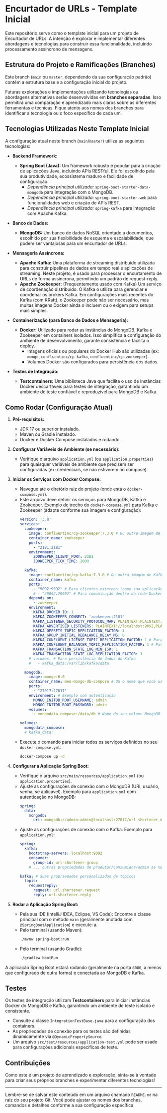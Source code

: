 # Encurtador de URLs - Template Inicial

Este repositório serve como o template inicial para um projeto de Encurtador de URLs. A intenção é explorar e implementar diferentes abordagens e tecnologias para construir essa funcionalidade, incluindo processamento assíncrono de mensagens.

## Estrutura do Projeto e Ramificações (Branches)

Este branch (`main` ou `master`, dependendo da sua configuração padrão) contém a estrutura base e a configuração inicial do projeto.

Futuras explorações e implementações utilizando tecnologias ou abordagens alternativas serão desenvolvidas em **branches separadas**. Isso permitirá uma comparação e aprendizado mais claros sobre as diferentes ferramentas e técnicas. Fique atento aos nomes dos branches para identificar a tecnologia ou o foco específico de cada um.

## Tecnologias Utilizadas Neste Template Inicial

A configuração atual neste branch (`main`/`master`) utiliza as seguintes tecnologias:

* **Backend Framework:**
    * **Spring Boot (Java):** Um framework robusto e popular para a criação de aplicações Java, incluindo APIs RESTful. Ele foi escolhido pela sua produtividade, ecossistema maduro e facilidade de configuração.
        * *Dependência principal utilizada:* `spring-boot-starter-data-mongodb` para integração com o MongoDB.
        * *Dependência principal utilizada:* `spring-boot-starter-web` para funcionalidades web e criação de APIs REST.
        * *Dependência principal utilizada:* `spring-kafka` para integração com Apache Kafka.

* **Banco de Dados:**
    * **MongoDB:** Um banco de dados NoSQL orientado a documentos, escolhido por sua flexibilidade de esquema e escalabilidade, que podem ser vantajosas para um encurtador de URLs.

* **Mensageria Assíncrona:**
    * **Apache Kafka:** Uma plataforma de streaming distribuído utilizada para construir pipelines de dados em tempo real e aplicações de streaming. Neste projeto, é usado para processar o encurtamento de URLs de forma assíncrona, permitindo um padrão de request-reply.
    * **Apache Zookeeper:** (Frequentemente usado com Kafka) Um serviço de coordenação distribuído. O Kafka o utiliza para gerenciar e coordenar os brokers Kafka. Em configurações mais recentes do Kafka (com KRaft), o Zookeeper pode não ser necessário, mas muitas imagens Docker ainda o incluem ou o exigem para setups mais simples.

* **Containerização (para Banco de Dados e Mensageria):**
    * **Docker:** Utilizado para rodar as instâncias do MongoDB, Kafka e Zookeeper em containers isolados. Isso simplifica a configuração do ambiente de desenvolvimento, garante consistência e facilita o deploy.
        * Imagens oficiais ou populares do Docker Hub são utilizadas (ex: `mongo`, `confluentinc/cp-kafka`, `confluentinc/cp-zookeeper`).
        * Volumes Docker são configurados para persistência dos dados.

* **Testes de Integração:**
    * **Testcontainers:** Uma biblioteca Java que facilita o uso de instâncias Docker descartáveis para testes de integração, garantindo um ambiente de teste confiável e reproduzível para MongoDB e Kafka.

## Como Rodar (Configuração Atual)

1.  **Pré-requisitos:**
    * JDK 17 ou superior instalado.
    * Maven ou Gradle instalado.
    * Docker e Docker Compose instalados e rodando.

2.  **Configurar Variáveis de Ambiente (se necessário):**
    * Verifique o arquivo `application.yml` (ou `application.properties`) para quaisquer variáveis de ambiente que precisem ser configuradas (ex: credenciais, se não estiverem no compose).

3.  **Iniciar os Serviços com Docker Compose:**
    * Navegue até o diretório raiz do projeto (onde está o `docker-compose.yml`).
    * Este arquivo deve definir os serviços para MongoDB, Kafka e Zookeeper.
      Exemplo de trecho do `docker-compose.yml` para Kafka e Zookeeper (adapte conforme sua imagem e configuração):
        ```yaml
        version: '3.8'
        services:
          zookeeper:
            image: confluentinc/cp-zookeeper:7.3.0 # Ou outra imagem de Zookeeper
            container_name: zookeeper
            ports:
              - "2181:2181"
            environment:
              ZOOKEEPER_CLIENT_PORT: 2181
              ZOOKEEPER_TICK_TIME: 2000

          kafka:
            image: confluentinc/cp-kafka:7.3.0 # Ou outra imagem de Kafka
            container_name: kafka
            ports:
              - "9092:9092" # Para clientes externos (como sua aplicação rodando localmente)
              # - "29092:29092" # Para comunicação dentro da rede Docker, se necessário
            depends_on:
              - zookeeper
            environment:
              KAFKA_BROKER_ID: 1
              KAFKA_ZOOKEEPER_CONNECT: 'zookeeper:2181'
              KAFKA_LISTENER_SECURITY_PROTOCOL_MAP: PLAINTEXT:PLAINTEXT,PLAINTEXT_INTERNAL:PLAINTEXT
              KAFKA_ADVERTISED_LISTENERS: PLAINTEXT://localhost:9092,PLAINTEXT_INTERNAL://kafka:29092 # Ajuste 'localhost' se seu Docker estiver em outra máquina
              KAFKA_OFFSETS_TOPIC_REPLICATION_FACTOR: 1
              KAFKA_GROUP_INITIAL_REBALANCE_DELAY_MS: 0
              KAFKA_CONFLUENT_LICENSE_TOPIC_REPLICATION_FACTOR: 1 # Para imagens Confluent
              KAFKA_CONFLUENT_BALANCER_TOPIC_REPLICATION_FACTOR: 1 # Para imagens Confluent
              KAFKA_TRANSACTION_STATE_LOG_MIN_ISR: 1
              KAFKA_TRANSACTION_STATE_LOG_REPLICATION_FACTOR: 1
            # volumes: # Para persistência de dados do Kafka
            #   - kafka_data:/var/lib/kafka/data

          mongodb:
            image: mongo:6.0
            container_name: meu-mongo-db-compose # Ou o nome que você usa
            ports:
              - "27017:27017"
            environment: # Exemplo com autenticação
              MONGO_INITDB_ROOT_USERNAME: admin
              MONGO_INITDB_ROOT_PASSWORD: admin
            volumes:
              - mongodata_compose:/data/db # Nome do seu volume MongoDB

        volumes:
          mongodata_compose:
          # kafka_data:
        ```
    * Execute o comando para iniciar todos os serviços definidos no seu `docker-compose.yml`:
        ```bash
        docker-compose up -d
        ```

4.  **Configurar a Aplicação Spring Boot:**
    * Verifique o arquivo `src/main/resources/application.yml` (ou `application.properties`).
    * Ajuste as configurações de conexão com o MongoDB (URI, usuário, senha, se aplicável).
      Exemplo para `application.yml` com autenticação no MongoDB:
        ```yaml
        spring:
          data:
            mongodb:
              uri: mongodb://admin:admin@localhost:27017/url_shortener_db?authSource=admin
        ```
    * Ajuste as configurações de conexão com o Kafka.
      Exemplo para `application.yml`:
        ```yaml
        spring:
          kafka:
            bootstrap-servers: localhost:9092
            consumer:
              group-id: url-shortener-group
            # ... outras propriedades de produtor/consumidor/admin se necessário ...

        kafka: # Suas propriedades personalizadas de tópicos
          topic:
            requestreply:
              request: url.shortener.request
              reply: url.shortener.reply
        ```

5.  **Rodar a Aplicação Spring Boot:**
    * Pela sua IDE (IntelliJ IDEA, Eclipse, VS Code): Encontre a classe principal com o método `main` (geralmente anotada com `@SpringBootApplication`) e execute-a.
    * Pelo terminal (usando Maven):
        ```bash
        ./mvnw spring-boot:run
        ```
    * Pelo terminal (usando Gradle):
        ```bash
        ./gradlew bootRun
        ```

A aplicação Spring Boot estará rodando (geralmente na porta `8080`, a menos que configurado de outra forma) e conectada ao MongoDB e Kafka.

## Testes

Os testes de integração utilizam **Testcontainers** para iniciar instâncias Docker do MongoDB e Kafka, garantindo um ambiente de teste isolado e consistente.
* Consulte a classe `IntegrationTestBase.java` para a configuração dos containers.
* As propriedades de conexão para os testes são definidas dinamicamente via `@DynamicPropertySource`.
* Um arquivo `src/test/resources/application-test.yml` pode ser usado para configurações adicionais específicas de teste.

## Contribuições

Como este é um projeto de aprendizado e exploração, sinta-se à vontade para criar seus próprios branches e experimentar diferentes tecnologias!

---

Lembre-se de salvar este conteúdo em um arquivo chamado `README.md` na raiz do seu projeto Git. Você pode ajustar os nomes dos branches, comandos e detalhes conforme a sua configuração específica.
